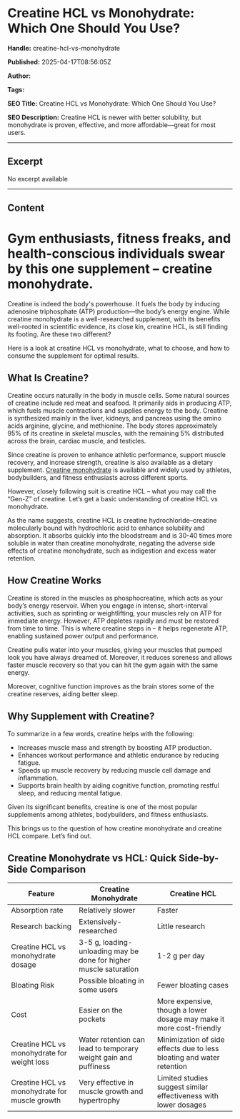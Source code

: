 # Creatine HCL vs Monohydrate: Which One Should You Use?

**Handle:** creatine-hcl-vs-monohydrate

**Published:** 2025-04-17T08:56:05Z

**Author:**  

**Tags:** 

**SEO Title:** Creatine HCL vs Monohydrate: Which One Should You Use?

**SEO Description:** Creatine HCL is newer with better solubility, but monohydrate is proven, effective, and more affordable—great for most users.

---

## Excerpt

No excerpt available

---

## Content

# Gym enthusiasts, fitness freaks, and health-conscious individuals swear by this one supplement – creatine monohydrate.

Creatine is indeed the body's powerhouse. It fuels the body by inducing adenosine triphosphate (ATP) production—the body’s energy engine. While creatine monohydrate is a well-researched supplement, with its benefits well-rooted in scientific evidence, its close kin, creatine HCL, is still finding its footing. Are these two different?

Here is a look at creatine HCL vs monohydrate, what to choose, and how to consume the supplement for optimal results.

## What Is Creatine?

Creatine occurs naturally in the body in muscle cells. Some natural sources of creatine include red meat and seafood. It primarily aids in producing ATP, which fuels muscle contractions and supplies energy to the body. Creatine is synthesized mainly in the liver, kidneys, and pancreas using the amino acids arginine, glycine, and methionine. The body stores approximately 95% of its creatine in skeletal muscles, with the remaining 5% distributed across the brain, cardiac muscle, and testicles.

Since creatine is proven to enhance athletic performance, support muscle recovery, and increase strength, creatine is also available as a dietary supplement. [Creatine monohydrate](https://www.vpa.com.au/products/creatine-monohydrate) is available and widely used by athletes, bodybuilders, and fitness enthusiasts across different sports.

However, closely following suit is creatine HCL – what you may call the “Gen-Z” of creatine. Let’s get a basic understanding of creatine HCL vs monohydrate.

As the name suggests, creatine HCL is creatine hydrochloride–creatine molecularly bound with hydrochloric acid to enhance solubility and absorption. It absorbs quickly into the bloodstream and is 30-40 times more soluble in water than creatine monohydrate, negating the adverse side effects of creatine monohydrate, such as indigestion and excess water retention.

## How Creatine Works

Creatine is stored in the muscles as phosphocreatine, which acts as your body’s energy reservoir. When you engage in intense, short-interval activities, such as sprinting or weightlifting, your muscles rely on ATP for immediate energy. However, ATP depletes rapidly and must be restored from time to time. This is where creatine steps in – it helps regenerate ATP, enabling sustained power output and performance.

Creatine pulls water into your muscles, giving your muscles that pumped look you have always dreamed of. Moreover, it reduces soreness and allows faster muscle recovery so that you can hit the gym again with the same energy.

Moreover, cognitive function improves as the brain stores some of the creatine reserves, aiding better sleep.

## Why Supplement with Creatine?

To summarize in a few words, creatine helps with the following:

- Increases muscle mass and strength by boosting ATP production.
- Enhances workout performance and athletic endurance by reducing fatigue.
- Speeds up muscle recovery by reducing muscle cell damage and inflammation.
- Supports brain health by aiding cognitive function, promoting restful sleep, and reducing mental fatigue.

Given its significant benefits, creatine is one of the most popular supplements among athletes, bodybuilders, and fitness enthusiasts.

This brings us to the question of how creatine monohydrate and creatine HCL compare. Let’s find out.

## Creatine Monohydrate vs HCL: Quick Side-by-Side Comparison

| Feature                              | Creatine Monohydrate        | Creatine HCL        |
|--------------------------------------|-----------------------------|---------------------|
| Absorption rate                      | Relatively slower           | Faster              |
| Research backing                     | Extensively-researched       | Little research     |
| Creatine HCL vs monohydrate dosage   | 3-5 g, loading-unloading may be done for higher muscle saturation | 1-2 g per day |
| Bloating Risk                        | Possible bloating in some users | Fewer bloating cases |
| Cost                                 | Easier on the pockets        | More expensive, though a lower dosage may make it more cost-friendly |
| Creatine HCL vs monohydrate for weight loss | Water retention can lead to temporary weight gain and puffiness | Minimization of side effects due to less bloating and water retention |
| Creatine HCL vs monohydrate for muscle growth | Very effective in muscle growth and hypertrophy | Limited studies suggest similar effectiveness with lower dosages |

